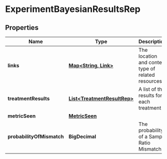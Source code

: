 

# ExperimentBayesianResultsRep


## Properties

| Name | Type | Description | Notes |
|------------ | ------------- | ------------- | -------------|
|**links** | [**Map&lt;String, Link&gt;**](Link.md) | The location and content type of related resources |  [optional] |
|**treatmentResults** | [**List&lt;TreatmentResultRep&gt;**](TreatmentResultRep.md) | A list of the results for each treatment |  [optional] |
|**metricSeen** | [**MetricSeen**](MetricSeen.md) |  |  [optional] |
|**probabilityOfMismatch** | **BigDecimal** | The probability of a Sample Ratio Mismatch |  [optional] |



